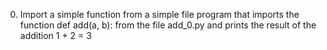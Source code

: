 0. Import a simple function from a simple file  program that imports the function def add(a, b): from the file add_0.py and prints the result of the addition 1 + 2 = 3